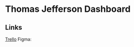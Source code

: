 # Thomas Jefferson Dashboard


## Links
[Trello](https://trello.com/b/c5XvRPAN/tj-crud-board)
Figma:
